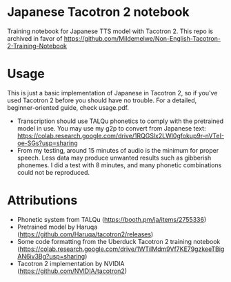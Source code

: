 # Japanese Tacotron 2 notebook
Training notebook for Japanese TTS model with Tacotron 2. This repo is archived in favor of https://github.com/Mildemelwe/Non-English-Tacotron-2-Training-Notebook
# Usage
This is just a basic implementation of Japanese in Tacotron 2, so if you've used Tacotron 2 before you should have no trouble. For a detailed, beginner-oriented guide, check usage.pdf.
- Transcription should use TALQu phonetics to comply with the pretrained model in use. You may use my g2p to convert from Japanese text: https://colab.research.google.com/drive/1RQGSlx2LWl0gfokup9r-nVTeI-oe-SGs?usp=sharing
- From my testing, around 15 minutes of audio is the minimum for proper speech. Less data may produce unwanted results such as gibberish phonemes. I did a test with 8 minutes, and many phonetic combinations could not be reproduced.
# Attributions
- Phonetic system from TALQu (https://booth.pm/ja/items/2755336)
- Pretrained model by Haruqa (https://github.com/Haruqa/tacotron2/releases)
- Some code formatting from the Uberduck Tacotron 2 training notebook (https://colab.research.google.com/drive/1WTilMdm9Vf7KE79gzkeeTBigAN6iv3Bg?usp=sharing)
- Tacotron 2 implementation by NVIDIA (https://github.com/NVIDIA/tacotron2)
